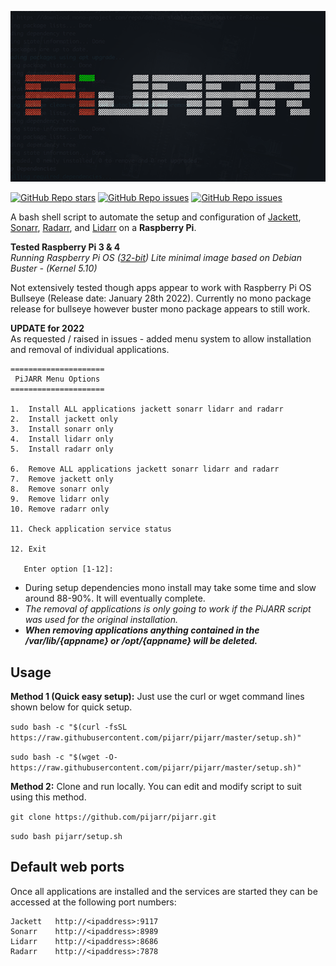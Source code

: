 ![PiJARR](/pijarr.png)

[![GitHub Repo stars](https://img.shields.io/github/stars/pijarr/pijarr)](https://github.com/pijarr/pijarr/stargazers)
[![GitHub Repo issues](https://img.shields.io/github/issues/pijarr/pijarr)](https://github.com/pijarr/pijarr/issues)
[![GitHub Repo issues](https://img.shields.io/github/issues-closed/pijarr/pijarr)](https://github.com/pijarr/pijarr/issues?q=is%3Aissue+is%3Aclosed)

A bash shell script to automate the setup and configuration of [Jackett](https://github.com/Jackett/Jackett), [Sonarr](https://github.com/Sonarr/Sonarr), [Radarr](https://github.com/Radarr/Radarr), and [Lidarr](https://github.com/Lidarr/Lidarr) on a **Raspberry Pi**.

**Tested Raspberry Pi 3 & 4**  
*Running Raspberry Pi OS ([32-bit](https://www.raspberrypi.org/software/operating-systems/#raspberry-pi-os-32-bit)) Lite minimal image based on Debian Buster - (Kernel 5.10)*

Not extensively tested though apps appear to work with Raspberry Pi OS Bullseye (Release date: January 28th 2022). Currently no mono package release for bullseye however buster mono package appears to still work.  

**UPDATE for 2022**  
As requested / raised in issues - added menu system to allow installation and removal of individual applications.  

```
=====================
 PiJARR Menu Options 
=====================

1.  Install ALL applications jackett sonarr lidarr and radarr
2.  Install jackett only
3.  Install sonarr only
4.  Install lidarr only
5.  Install radarr only

6.  Remove ALL applications jackett sonarr lidarr and radarr
7.  Remove jackett only
8.  Remove sonarr only
9.  Remove lidarr only
10. Remove radarr only

11. Check application service status

12. Exit

   Enter option [1-12]: 
```

- During setup dependencies mono install may take some time and slow around 88-90%. It will eventually complete.    
- *The removal of applications is only going to work if the PiJARR script was used for the original installation.*  
- ***When removing applications anything contained in the /var/lib/{appname} or /opt/{appname} will be deleted.***


## Usage
**Method 1 (Quick easy setup):** Just use the curl or wget command lines shown below for quick setup.

`sudo bash -c "$(curl -fsSL https://raw.githubusercontent.com/pijarr/pijarr/master/setup.sh)"`

`sudo bash -c "$(wget -O- https://raw.githubusercontent.com/pijarr/pijarr/master/setup.sh)"`

**Method 2:** Clone and run locally. You can edit and modify script to suit using this method.

`git clone https://github.com/pijarr/pijarr.git`

`sudo bash pijarr/setup.sh`

## Default web ports
Once all applications are installed and the services are started they can be accessed at the following port numbers:
```
Jackett   http://<ipaddress>:9117
Sonarr    http://<ipaddress>:8989
Lidarr    http://<ipaddress>:8686
Radarr    http://<ipaddress>:7878
```



